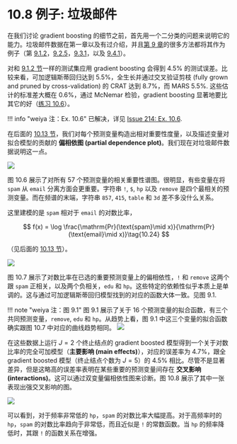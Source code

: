 # 10.8 例子: 垃圾邮件

在我们讨论 gradient boosting 的细节之前，首先用一个二分类的问题来说明它的能力。垃圾邮件数据在第一章以及有过介绍，并且[第 9 章](/09-Additive-Models-Trees-and-Related-Methods/9.0-Introduction/index.html)的很多方法都将其作为例子（第 [9.1.2](/09-Additive-Models-Trees-and-Related-Methods/9.1-Generalized-Additive-Models/index.html#_3)，[9.2.5](/09-Additive-Models-Trees-and-Related-Methods/9.2-Tree-Based-Methods/index.html#_14)，[9.3.1](/09-Additive-Models-Trees-and-Related-Methods/9.3-PRIM/index.html#_1)，以及 [9.4.1](/09-Additive-Models-Trees-and-Related-Methods/9.4-MARS/index.html#_1)）。

对和 [9.1.2 节](/09-Additive-Models-Trees-and-Related-Methods/9.1-Generalized-Additive-Models/index.html#_3)一样的测试集应用 gradient boosting 会得到 4.5% 的测试误差。比较来看，可加逻辑斯蒂回归达到 5.5%，全生长并通过交叉验证剪枝 (fully grown and pruned by cross-validation) 的 CRAT 达到 8.7%，而 MARS 5.5%. 这些估计的标准差大概在 0.6%，通过 McNemar 检验，gradient boosting 显著地要比其它的好（[练习 10.6](https://github.com/szcf-weiya/ESL-CN/issues/214)）。

!!! info "weiya 注：Ex. 10.6"
    已解决，详见 [Issue 214: Ex. 10.6](https://github.com/szcf-weiya/ESL-CN/issues/214).

在后面的 [10.13 节](/10-Boosting-and-Additive-Trees/10.13-Interpretation/index.html)，我们对每个预测变量构造出相对重要性度量，以及描述变量对拟合模型的贡献的 **偏相依图 (partial dependence plot)**。我们现在对垃圾邮件数据说明这一点。

![](../img/10/fig10.6.png)

图 10.6 展示了对所有 57 个预测变量的相关重要性谱图。很明显，有些变量在将 `spam` 从 `email` 分离方面会更重要。字符串 `!`, `$`, `hp` 以及 `remove` 是四个最相关的预测变量。而在频谱的末端，字符串 `857`, `415`, `table` 和 `3d` 差不多没什么关系。

这里建模的是 `spam` 相对于 `email` 的对数比率，

$$
f(x) = \log \frac{\mathrm{Pr}(\text{spam}\mid x)}{\mathrm{Pr}(\text{email}\mid x)}\tag{10.24}
$$

（见后面的 [10.13 节](/10-Boosting-and-Additive-Trees/10.13-Interpretation/index.html)）。

![](../img/10/fig10.7.png)

图 10.7 展示了对数比率在已选的重要预测变量上的偏相依性，`!` 和 `remove` 这两个跟 `spam` 正相关，以及两个负相关，`edu` 和 `hp`。这些特定的依赖性似乎本质上是单调的。这与通过可加逻辑斯蒂回归模型找到的对应的函数大体一致。见图 9.1.

!!! note "weiya 注：图 9.1"
    图 9.1 展示了关于 16 个预测变量的拟合函数，有三个共同预测变量，`remove`, `edu` 和 `hp`。从趋势上看，图 9.1 中这三个变量的拟合函数确实跟图 10.7 中对应的曲线趋势相同。
    ![](../img/09/fig9.1.png)
    

在这些数据上运行 $J=2$ 个终止结点的 gradient boosted 模型得到一个关于对数比率的完全可加模型（**主要影响 (main effects)**），对应的误差率为 4.7%，跟全 gradient boosted 模型（终止结点个数为 $J=5$）的 4.5% 相比。尽管不是显著差异，但是这略高的误差率表明在某些重要的预测变量间存在 **交叉影响 (interactions)**。这可以通过双变量偏相依性图来诊断。图 10.8 展示了其中一张表现出强交叉影响的图。

![](../img/10/fig10.8.png)

可以看到，对于频率非常低的 `hp`，`spam` 的对数比率大幅提高。对于高频率时的 `hp`，`spam` 的对数比率趋向于非常低，而且近似是 `!` 的常数函数。当 `hp` 的频率降低时，其跟 `!` 的函数关系在增强。 